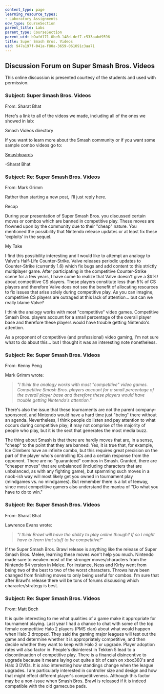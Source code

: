 ```yaml
---
content_type: page
learning_resource_types:
- Laboratory Assignments
ocw_type: CourseSection
parent_title: Labs
parent_type: CourseSection
parent_uid: b9afd171-0be0-148d-def7-c533aabd9596
title: Super Smash Bros. Videos
uid: 947a197f-041a-f80a-3659-061091c3aa71
---
```


Discussion Forum on Super Smash Bros. Videos
--------------------------------------------

This online discussion is presented courtesy of the students and used with permission.

### Subject: Super Smash Bros. Videos

From: Sharat Bhat

Here's a link to all of the videos we made, including all of the ones we showed in lab:

Smash Videos directory

If you want to learn more about the Smash community or if you want some sample combo videos go to:

[Smashboards](http://smashboards.com/)

\-Sharat Bhat

### Subject: Re: Super Smash Bros. Videos

From: Mark Grimm

Rather than starting a new post, I'll just reply here.

Recap

During your presentation of Super Smash Bros. you discussed certain moves or combos which are banned in competitive play. These moves are frowned upon by the community due to their "cheap" nature. You mentioned the possibility that Nintendo release updates or at least fix these 'exploits' in the sequel.

My Take

I find this possibility interesting and I would like to attempt an analogy to Valve's Half-Life Counter-Strike. Valve releases periodic updates to Counter-Strike (currently 1.6) which fix bugs and add content to this strictly multiplayer game. After participating in the competitive Counter-Strike scene for a few years, I have come to realize that Valve doesn't give a $#%! about competitive CS players. These players constitute less than 5% of CS players and therefore Valve does not see the benefit of allocating resources to fix issues that arise solely during competitive play. As you can imagine, competitive CS players are outraged at this lack of attention... but can we really blame Valve?

I think the analogy works with most "competitive" video games. Competitive Smash Bros. players account for a small percentage of the overall player base and therefore these players would have trouble getting Nintendo's attention.

As a proponent of competitive (and professional) video gaming, I'm not sure what to do about this... but I thought it was an interesting note nonetheless.

### Subject: Re: Super Smash Bros. Videos

From: Kenny Peng

Mark Grimm wrote:

> _"I think the analogy works with most "competitive" video games. Competitive Smash Bros. players account for a small percentage of the overall player base and therefore these players would have trouble getting Nintendo's attention."_

There's also the issue that these tournaments are not the parent company-sponsored, and Nintendo would have a hard time just "being" there without an agenda. Nevertheless, I think people do listen and pay attention to what occurs during competitive play; it may not comprise of the majority of people who play, but it is the sect that generates the most media buzz.

The thing about Smash is that there are hardly moves that are, in a sense, "cheap" to the point that they are banned. Yes, it is true that, for example, Ice Climbers have an infinite combo, but this requires great precision on the part of the player who's controlling ICs and a certain response from the opponent. There are no "guaranteed" combos in Smash. Granted, there are "cheaper moves" that are unbalanced (including characters that are unbalanced, as with any fighting game), but spamming such moves in a noob-ish way will most likely get you owned in tournament play (mindgames vs. no mindgames). But remember there is a lot of leeway, since most competitive gamers also understand the mantra of "Do what you have to do to win."

### Subject: Re: Super Smash Bros. Videos

From: Sharat Bhat

Lawrence Evans wrote:

> _"I think Brawl will have the ability to play online though? If so I might have to learn that stuff to be competitive!"_

If the Super Smash Bros. Brawl release is anything like the release of Super Smash Bros. Melee, learning these moves won't help you much. Nintendo made sure to weaken most of the stronger moves/characters from the Nintendo 64 version in Melee. For instance, Ness and Kirby went from being two of the best to two of the worst characters. Throws have been changed from finishing moves to only being useful for combos. I'm sure that after Brawl's release there will be tons of forums discussing which character/strategy is best.

### Subject: Re: Super Smash Bros. Videos

From: Matt Boch

It is quite interesting to me what qualities of a game make it appropriate for tournament playing. Last year I had a chance to chat with some of the top female competitive Halo 2 players (PMS clan) about what would happen when Halo 3 dropped. They said the gaming major leagues will test out the game and determine whether it is appropriately competitive, and then decide whether they want to keep with Halo 2 or upgrade. Player adoption rates will also factor in. People's disinterest in Tekken 5 lead to a discontinuation of competitive play. There is a financial disincentive to upgrade because it means laying out quite a bit of cash on xbox360's and Halo 3 DVDs. It is also interesting how standings change when the league upgrades. I am particularly interested in controller size and design and how that might effect different player's competitiveness. Although this factor may be a non-issue when Smash Bros. Brawl is released if it is indeed compatible with the old gamecube pads.